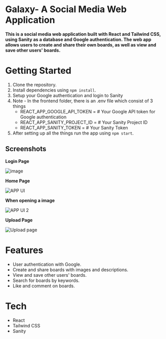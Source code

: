 # Galaxy- A Social Media Web Application
**This is a social media web application built with React and Tailwind CSS, using Sanity as a database and Google authentication. The web app allows users to create and share their own boards, as well as view and save other users' boards.**

# Getting Started 
1. Clone the repository.
2. Install dependencies using `npm install`.
3. Setup your Google authentication and login to Sanity
4. Note - In the frontend folder, there is an .env file which consist of 3 things
   - REACT_APP_GOOGLE_API_TOKEN =        # Your Google API token for Google authentication
   - REACT_APP_SANITY_PROJECT_ID =       # Your Sanity Project ID   
   - REACT_APP_SANITY_TOKEN =            # Your Sanity Token 
5. After setting up all the things run the app using `npm start`.

## Screenshots
**Login Page**

![image](https://user-images.githubusercontent.com/85501675/225077113-5974bdb9-22e3-46d5-8b0d-e8d470f63f7f.png)

**Home Page**

![APP UI](https://user-images.githubusercontent.com/85501675/225076734-affb6ac4-6f03-40ce-bad9-c616f9d99260.png)

**When opening a image**

![APP UI 2](https://user-images.githubusercontent.com/85501675/225076869-3738d5a3-47c2-4151-91d9-8b46219a6cfa.png)

**Upload Page**

![Upload page](https://user-images.githubusercontent.com/85501675/225076949-98abbfb1-1761-4bad-8291-9dbabb13d1c8.png)

# Features
* User authentication with Google.
* Create and share boards with images and descriptions.
* View and save other users' boards.
* Search for boards by keywords.
* Like and comment on boards.

# Tech
* React
* Tailwind CSS
* Sanity
